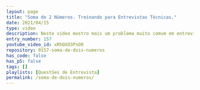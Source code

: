 ```yaml
---
layout: page
title: "Soma de 2 Números. Treinando para Entrevistas Técnicas."
date: 2021/04/15
type: video
description: Neste vídeo mostro mais um problema muito comum em entrevistas técnicas de computação. Dado um array de números inteiros, positivos e negativos, e um número alvo, o problema é procurar no array por dois números cuja soma é o número alvo informado. 
entry_number: 157
youtube_video_id: xRhQXO3PsO0
repository: 0157-soma-de-dois-numeros
has_code: false
has_p5: false
tags: []
playlists: [Questões de Entrevista]
permalink: /soma-de-dois-numeros/
---
```

